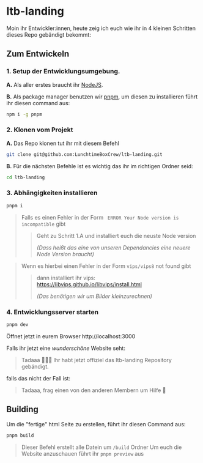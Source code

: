 # ltb-landing

Moin ihr Entwickler:innen, heute zeig ich euch wie ihr in 4 kleinen Schritten dieses Repo gebändigt bekommt:

## Zum Entwickeln

### 1. Setup der Entwicklungsumgebung.

**A.** Als aller erstes braucht ihr [NodeJS](https://nodejs.org/en/).

**B.** Als package manager benutzen wir [pnpm](https://pnpm.io/), um diesen zu installieren führt ihr diesen command aus:

```bash
npm i -g pnpm
```

### 2. Klonen vom Projekt

**A.** Das Repo klonen tut ihr mit diesem Befehl

```bash
git clone git@github.com:LunchtimeBoxCrew/ltb-landing.git
```

**B.** Für die nächsten Befehle ist es wichtig das ihr im richtigen Ordner seid:

```bash
cd ltb-landing
```

### 3. Abhängigkeiten installieren

```bash
pnpm i
```

> Falls es einen Fehler in der Form ` ERROR Your Node version is incompatible` gibt
>
> > Geht zu Schritt 1.A und installiert euch die neuste Node version
> >
> > _(Dass heißt das eine von unseren Dependancies eine neuere Node Version braucht)_

> Wenn es hierbei einen Fehler in der Form `vips/vips8` not found gibt
>
> > dann installiert ihr vips:
> > https://libvips.github.io/libvips/install.html
> >
> > _(Das benötigen wir um Bilder kleinzurechnen)_

### 4. Entwicklungsserver starten

```bash
pnpm dev
```

Öffnet jetzt in eurem Browser http://localhost:3000

Falls ihr jetzt eine _wunderschöne_ Website seht:

> Tadaaa 🎉🎉🎉 Ihr habt jetzt offiziel das ltb-landing Repository gebändigt.

falls das nicht der Fall ist:

> Tadaaa, frag einen von den anderen Membern um Hilfe 🤔

## Building

Um die "fertige" html Seite zu erstellen, führt ihr diesen Command aus:

```bash
pnpm build
```

> Dieser Befehl erstellt alle Datein um `/build` Ordner
> Um euch die Website anzuschauen führt ihr `pnpm preview` aus
